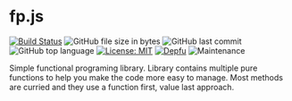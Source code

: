 # fp.js
[![Build Status](https://travis-ci.org/Pietroiu/fp.svg?branch=master)](https://travis-ci.org/Pietroiu/fp) ![GitHub file size in bytes](https://img.shields.io/github/size/pietroiu/fp/src/index.js.svg) ![GitHub last commit](https://img.shields.io/github/last-commit/pietroiu/fp.svg) ![GitHub top language](https://img.shields.io/github/languages/top/pietroiu/fp.svg) [![License: MIT](https://img.shields.io/github/license/Pietroiu/fp.svg)](https://opensource.org/licenses/MIT) [![Depfu](https://badges.depfu.com/badges/23d6c35858d2c06949a9ed85bd51ffc0/overview.svg)](https://depfu.com/github/Pietroiu/fp?project_id=7426) ![Maintenance](https://img.shields.io/maintenance/yes/2020.svg)

Simple functional programing library. Library contains multiple pure functions to help you make the code more easy to manage. Most methods are curried and they use a function first, value last approach.
